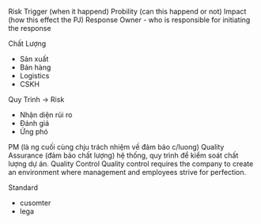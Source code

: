 Risk Trigger (when it happend)
Probility (can this happend or not)
Impact (how this effect the PJ)
Response Owner - who is responsible for initiating the response


Chất Lượng 
+ Sản xuất
+ Bán hàng
+ Logistics 
+ CSKH

Quy Trình -> 
Risk
 + Nhận diện rủi ro
 + Đánh giá
 + Ứng phó

PM (là ng cuối cùng chju trách nhiệm về đảm bảo c/luong)
Quality Assurance (đảm bảo chất lượng)
	hệ thống, quy trình để kiểm soát chất lượng dự án.
Quality Control 
	Quality control requires the company to create an environment where management and employees strive for perfection.

Standard
+ cusomter
+ lega
